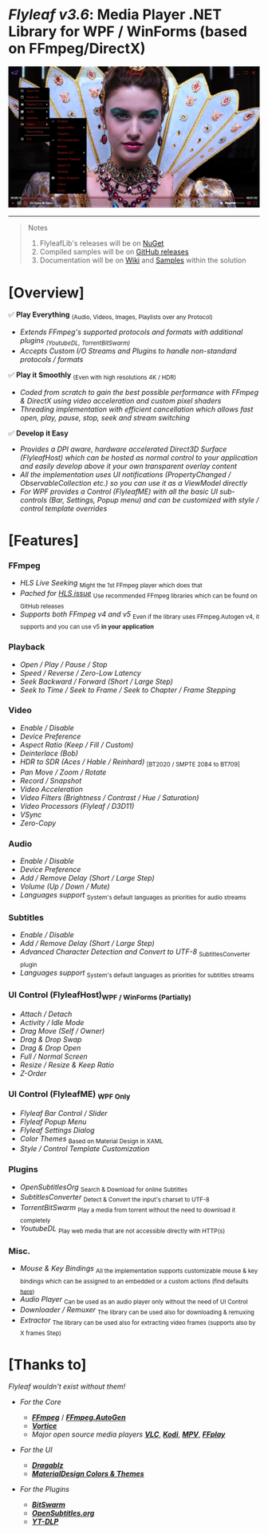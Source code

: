 ﻿# *Flyleaf v3.6*: Media Player .NET Library for WPF / WinForms (based on FFmpeg/DirectX)

![alt text](Images/Flyleafv3.6.png)

---

>Notes<br/>
>1. FlyleafLib's releases will be on [NuGet](https://www.nuget.org/packages?q=flyleaf)
>2. Compiled samples will be on [GitHub releases](https://github.com/SuRGeoNix/Flyleaf/releases)
>3. Documentation will be on [Wiki](https://github.com/SuRGeoNix/Flyleaf/wiki) and [Samples](https://github.com/SuRGeoNix/Flyleaf/tree/master/Samples) within the solution

# [Overview]

✅ **Play Everything** <sub>(Audio, Videos, Images, Playlists over any Protocol)</sub>

- *Extends FFmpeg's supported protocols and formats with additional plugins <sub>(YoutubeDL, TorrentBitSwarm)</sub>*
- *Accepts Custom I/O Streams and Plugins to handle non-standard protocols / formats*
	
✅ **Play it Smoothly** <sub>(Even with high resolutions 4K / HDR)</sub>

- *Coded from scratch to gain the best possible performance with FFmpeg & DirectX using video acceleration and custom pixel shaders*
- *Threading implementation with efficient cancellation which allows fast open, play, pause, stop, seek and stream switching*
	
✅ **Develop it Easy**

- *Provides a DPI aware, hardware accelerated Direct3D Surface (FlyleafHost) which can be hosted as normal control to your application and easily develop above it your own transparent overlay content*
- *All the implementation uses UI notifications (PropertyChanged / ObservableCollection etc.) so you can use it as a ViewModel directly*    
- *For WPF provides a Control (FlyleafME) with all the basic UI sub-controls (Bar, Settings, Popup menu) and can be customized with style / control template overrides*

# [Features]

### **FFmpeg**
- *HLS Live Seeking* <sub>Might the 1st FFmpeg player which does that</sub>
- *Pached for [HLS issue](https://patchwork.ffmpeg.org/project/ffmpeg/list/?series=1018)* <sub>Use recommended FFmpeg libraries which can be found on GitHub releases</sub>
- *Supports both FFmpeg v4 and v5* <sub>Even if the library uses FFmpeg.Autogen v4, it supports and you can use v5 **in your application**</sub>

### **Playback**
- *Open / Play / Pause / Stop*
- *Speed / Reverse / Zero-Low Latency*
- *Seek Backward / Forward (Short / Large Step)*
- *Seek to Time / Seek to Frame / Seek to Chapter / Frame Stepping*

### **Video**
- *Enable / Disable*
- *Device Preference*
- *Aspect Ratio (Keep / Fill / Custom)*
- *Deinterlace (Bob)*
- *HDR to SDR (Aces / Hable / Reinhard)* <sub>[BT2020 / SMPTE 2084 to BT709]</sub>
- *Pan Move / Zoom / Rotate*
- *Record / Snapshot*
- *Video Acceleration*
- *Video Filters (Brightness / Contrast / Hue / Saturation)*
- *Video Processors (Flyleaf / D3D11)*
- *VSync*
- *Zero-Copy*

### **Audio**
- *Enable / Disable*
- *Device Preference*
- *Add / Remove Delay (Short / Large Step)*
- *Volume (Up / Down / Mute)*
- *Languages support* <sub>System's default languages as priorities for audio streams</sub>

### **Subtitles**
- *Enable / Disable*
- *Add / Remove Delay (Short / Large Step)*
- *Advanced Character Detection and Convert to UTF-8* <sub>SubtitlesConverter plugin</sub>
- *Languages support* <sub>System's default languages as priorities for subtitles streams</sub>

### **UI Control (FlyleafHost)**<sub>WPF / WinForms (Partially)</sub>
- *Attach / Detach*
- *Activity / Idle Mode*
- *Drag Move (Self / Owner)*
- *Drag & Drop Swap*
- *Drag & Drop Open*
- *Full / Normal Screen*
- *Resize / Resize & Keep Ratio*
- *Z-Order*

### **UI Control (FlyleafME)** <sub>WPF Only</sub>
- *Flyleaf Bar Control / Slider*
- *Flyleaf Popup Menu*
- *Flyleaf Settings Dialog*
- *Color Themes* <sub>Based on Material Design in XAML</sub>
- *Style / Control Template Customization*

### **Plugins**
- *OpenSubtitlesOrg* <sub>Search & Download for online Subtitles</sub>
- *SubtitlesConverter* <sub>Detect & Convert the input's charset to UTF-8</sub>
- *TorrentBitSwarm* <sub>Play a media from torrent without the need to download it completely</sub>
- *YoutubeDL* <sub>Play web media that are not accessible directly with HTTP(s)</sub>

### Misc.
- *Mouse & Key Bindings* <sub>All the implementation supports customizable mouse & key bindings which can be assigned to an embedded or a custom actions (find defaults [here](https://github.com/SuRGeoNix/Flyleaf/wiki/Player-(Key-&-Mouse-Bindings)))</sub>
- *Audio Player* <sub>Can be used as an audio player only without the need of UI Control</sub>
- *Downloader / Remuxer* <sub>The library can be used also for downloading & remuxing</sub>
- *Extractor* <sub>The library can be used also for extracting video frames (supports also by X frames Step)</sub>

# [Thanks to]

*Flyleaf wouldn't exist without them!*

* *For the Core*
  * ***[FFmpeg](http://ffmpeg.org/)*** / ***[FFmpeg.AutoGen](https://github.com/Ruslan-B/FFmpeg.AutoGen/)***
  * ***[Vortice](https://github.com/amerkoleci/Vortice.Windows)***
  * *Major open source media players* ***[VLC](https://github.com/videolan/vlc)***, ***[Kodi](https://github.com/xbmc/xbmc)***, ***[MPV](https://github.com/mpv-player/mpv)***, ***[FFplay](https://github.com/FFmpeg/FFmpeg/blob/master/fftools/ffplay.c)***

* *For the UI*
  * ***[Dragablz](https://github.com/ButchersBoy/Dragablz)***
  * ***[MaterialDesign Colors & Themes](https://github.com/MaterialDesignInXAML/MaterialDesignInXamlToolkit/)***

* *For the Plugins*
  * ***[BitSwarm](https://github.com/SuRGeoNix/BitSwarm)***
  * ***[OpenSubtitles.org](https://www.opensubtitles.org/)***
  * ***[YT-DLP](https://github.com/yt-dlp/yt-dlp)***